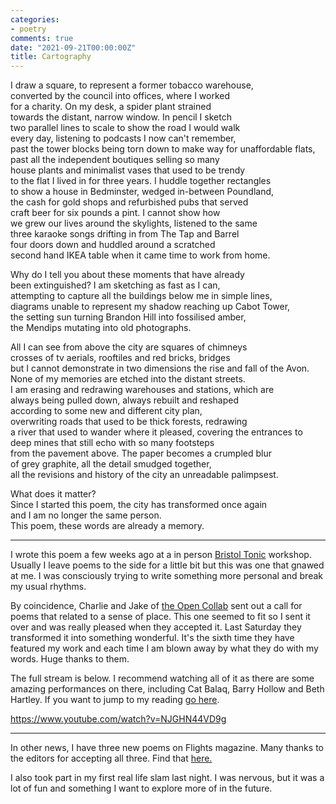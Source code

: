 ```yaml
---
categories:
- poetry
comments: true
date: "2021-09-21T00:00:00Z"
title: Cartography
---
```


I draw a square, to represent a former tobacco warehouse,  
converted by the council into offices, where I worked   
for a charity. On my desk, a spider plant strained   
towards the distant, narrow window. In pencil I sketch  
two parallel lines to scale to show the road I would walk  
every day, listening to podcasts I now can't remember,   
past the tower blocks being torn down to make way for unaffordable flats,  
past all the independent boutiques selling so many  
house plants and minimalist vases that used to be trendy  
to the flat I lived in for three years. I huddle together rectangles  
to show a house in Bedminster, wedged in-between Poundland,  
the cash for gold shops and refurbished pubs that served  
craft beer for six pounds a pint. I cannot show how   
we grew our lives around the skylights, listened to the same  
three karaoke songs drifting in from The Tap and Barrel   
four doors down and huddled around a scratched   
second hand IKEA table when it came time to work from home.   

<!--more-->

Why do I tell you about these moments that have already  
been extinguished? I am sketching as fast as I can,  
attempting to capture all the buildings below me in simple lines,  
diagrams unable to represent my shadow reaching up Cabot Tower,   
the setting sun turning Brandon Hill into fossilised amber,   
the Mendips mutating into old photographs.   

All I can see from above the city are squares of chimneys  
crosses of tv aerials, rooftiles and red bricks, bridges   
but I cannot demonstrate in two dimensions the rise and fall of the Avon.   
None of my memories are etched into the distant streets.  
I am erasing and redrawing warehouses and stations, which are  
always being pulled down, always rebuilt and reshaped  
according to some new and different city plan,  
overwriting roads that used to be thick forests, redrawing  
a river that used to wander where it pleased, covering the entrances to  
deep mines that still echo with so many footsteps  
from the pavement above. The paper becomes a crumpled blur  
of grey graphite, all the detail smudged together,   
all the revisions and history of the city an unreadable palimpsest.  

What does it matter?   
Since I started this poem, the city has transformed once again  
and I am no longer the same person.  
This poem, these words are already a memory.   

***

I wrote this poem a few weeks ago at a in person [Bristol Tonic](https://www.facebook.com/BristolTonic) workshop. Usually I leave poems to the side for a little bit but this was one that gnawed at me. I was consciously trying to write something more personal and break my usual rhythms.

By coincidence, Charlie and Jake of [the Open Collab](https://opencollab.co.uk/) sent out a call for poems that related to a sense of place. This one seemed to fit so I sent it over and was really pleased when they accepted it. Last Saturday they transformed it into something wonderful. It's the sixth time they have featured my work and each time I am blown away by what they do with my words. Huge thanks to them.

The full stream is below. I recommend watching all of it as there are some amazing performances on there, including Cat Balaq, Barry Hollow and Beth Hartley. If you want to jump to my reading [go here](https://opencollab.co.uk/16/david).

https://www.youtube.com/watch?v=NJGHN44VD9g

***

In other news, I have three new poems on Flights magazine. Many thanks to the editors for accepting all three. Find that [here.](https://flightofthedragonfly.com/david-ralph-lewis)

I also took part in my first real life slam last night. I was nervous, but it was a lot of fun and something I want to explore more of in the future.
